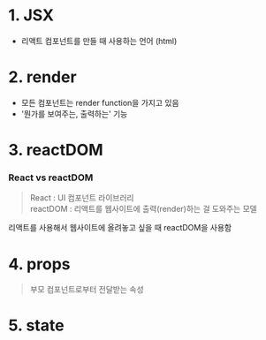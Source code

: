 # 1. JSX

- 리액트 컴포넌트를 만들 때 사용하는 언어 (html)

# 2. render 

- 모든 컴포넌트는 render function을 가지고 있음 
- '뭔가를 보여주는, 출력하는' 기능 

# 3. reactDOM 

### React vs reactDOM

> React : UI 컴포넌트 라이브러리 <br>
> reactDOM : 리액트를 웹사이트에 출력(render)하는 걸 도와주는 모델 

 리액트를 사용해서 웹사이트에 올려놓고 싶을 때 reactDOM을 사용함 

 # 4. props

 > 부모 컴포넌트로부터 전달받는 속성 

 # 5. state

